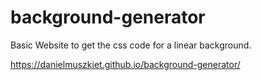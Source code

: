 # background-generator

Basic Website to get the css code for a linear background.

https://danielmuszkiet.github.io/background-generator/
